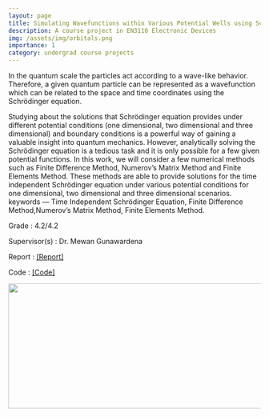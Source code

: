```yaml
---
layout: page
title: Simulating Wavefunctions within Various Potential Wells using Schrödinger's Wave Equation
description: A course project in EN3110 Electronic Devices
img: /assets/img/orbitals.png
importance: 1
category: undergrad course projects
---
```


In the quantum scale the particles act according to a wave-like behavior. Therefore, a given quantum particle can be represented as a wavefunction which can be related to the space and time coordinates using the Schrödinger equation. 

Studying about the solutions that Schrödinger equation provides under different potential conditions (one dimensional, two dimensional and three dimensional) and boundary conditions is a powerful way of gaining a valuable insight into quantum mechanics. However, analytically solving the Schrödinger equation is a tedious task and it is only possible for a few given potential functions. In this work, we will consider a few numerical methods such as Finite Difference Method, Numerov’s Matrix Method and Finite Elements Method. These methods are able to provide solutions for the time independent Schrödinger equation under various potential conditions for one dimensional, two dimensional and three dimensional scenarios. keywords — Time Independent Schrödinger Equation, Finite Difference Method,Numerov’s Matrix Method, Finite Elements Method.

Grade   :   4.2/4.2

Supervisor(s)   :   Dr. Mewan Gunawardena

Report  :   [[Report]](https://drive.google.com/open?id=1thDAEZLAjAV5GEdEyVFZPdiTtgjshBkI)

Code    :   [[Code]](https://github.com/Laknath1996/Schrodinger-Equation-Simulation)

<img src="{{site.baseurl}}/assets/img/orbitals.png" width="700" height="250"/>

